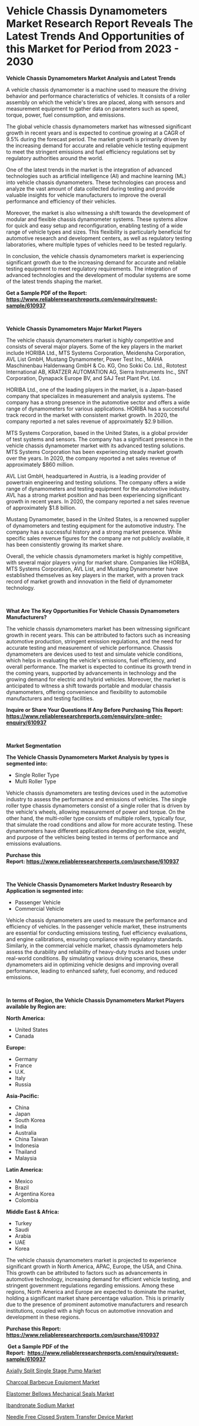<p><h1>Vehicle Chassis Dynamometers Market Research Report Reveals The Latest Trends And Opportunities of this Market for Period from 2023 - 2030</h1></p><p><strong>Vehicle Chassis Dynamometers Market Analysis and Latest Trends</strong></p>
<p><p>A vehicle chassis dynamometer is a machine used to measure the driving behavior and performance characteristics of vehicles. It consists of a roller assembly on which the vehicle's tires are placed, along with sensors and measurement equipment to gather data on parameters such as speed, torque, power, fuel consumption, and emissions.</p><p>The global vehicle chassis dynamometers market has witnessed significant growth in recent years and is expected to continue growing at a CAGR of 9.5% during the forecast period. The market growth is primarily driven by the increasing demand for accurate and reliable vehicle testing equipment to meet the stringent emissions and fuel efficiency regulations set by regulatory authorities around the world.</p><p>One of the latest trends in the market is the integration of advanced technologies such as artificial intelligence (AI) and machine learning (ML) into vehicle chassis dynamometers. These technologies can process and analyze the vast amount of data collected during testing and provide valuable insights for vehicle manufacturers to improve the overall performance and efficiency of their vehicles.</p><p>Moreover, the market is also witnessing a shift towards the development of modular and flexible chassis dynamometer systems. These systems allow for quick and easy setup and reconfiguration, enabling testing of a wide range of vehicle types and sizes. This flexibility is particularly beneficial for automotive research and development centers, as well as regulatory testing laboratories, where multiple types of vehicles need to be tested regularly.</p><p>In conclusion, the vehicle chassis dynamometers market is experiencing significant growth due to the increasing demand for accurate and reliable testing equipment to meet regulatory requirements. The integration of advanced technologies and the development of modular systems are some of the latest trends shaping the market.</p></p>
<p><strong>Get a Sample PDF of the Report:&nbsp; <a href="https://www.reliableresearchreports.com/enquiry/request-sample/610937">https://www.reliableresearchreports.com/enquiry/request-sample/610937</a></strong></p>
<p>&nbsp;</p>
<p><strong>Vehicle Chassis Dynamometers Major Market Players</strong></p>
<p><p>The vehicle chassis dynamometers market is highly competitive and consists of several major players. Some of the key players in the market include HORIBA Ltd., MTS Systems Corporation, Meidensha Corporation, AVL List GmbH, Mustang Dynamometer, Power Test Inc., MAHA Maschinenbau Haldenwang GmbH & Co. KG, Ono Sokki Co. Ltd., Rototest International AB, KRATZER AUTOMATION AG, Sierra Instruments Inc., SNT Corporation, Dynapack Europe BV, and SAJ Test Plant Pvt. Ltd.</p><p>HORIBA Ltd., one of the leading players in the market, is a Japan-based company that specializes in measurement and analysis systems. The company has a strong presence in the automotive sector and offers a wide range of dynamometers for various applications. HORIBA has a successful track record in the market with consistent market growth. In 2020, the company reported a net sales revenue of approximately $2.9 billion.</p><p>MTS Systems Corporation, based in the United States, is a global provider of test systems and sensors. The company has a significant presence in the vehicle chassis dynamometer market with its advanced testing solutions. MTS Systems Corporation has been experiencing steady market growth over the years. In 2020, the company reported a net sales revenue of approximately $860 million.</p><p>AVL List GmbH, headquartered in Austria, is a leading provider of powertrain engineering and testing solutions. The company offers a wide range of dynamometers and testing equipment for the automotive industry. AVL has a strong market position and has been experiencing significant growth in recent years. In 2020, the company reported a net sales revenue of approximately $1.8 billion.</p><p>Mustang Dynamometer, based in the United States, is a renowned supplier of dynamometers and testing equipment for the automotive industry. The company has a successful history and a strong market presence. While specific sales revenue figures for the company are not publicly available, it has been consistently growing its market share.</p><p>Overall, the vehicle chassis dynamometers market is highly competitive, with several major players vying for market share. Companies like HORIBA, MTS Systems Corporation, AVL List, and Mustang Dynamometer have established themselves as key players in the market, with a proven track record of market growth and innovation in the field of dynamometer technology.</p></p>
<p>&nbsp;</p>
<p><strong>What Are The Key Opportunities For Vehicle Chassis Dynamometers Manufacturers?</strong></p>
<p><p>The vehicle chassis dynamometers market has been witnessing significant growth in recent years. This can be attributed to factors such as increasing automotive production, stringent emission regulations, and the need for accurate testing and measurement of vehicle performance. Chassis dynamometers are devices used to test and simulate vehicle conditions, which helps in evaluating the vehicle's emissions, fuel efficiency, and overall performance. The market is expected to continue its growth trend in the coming years, supported by advancements in technology and the growing demand for electric and hybrid vehicles. Moreover, the market is anticipated to witness a shift towards portable and modular chassis dynamometers, offering convenience and flexibility to automobile manufacturers and testing facilities.</p></p>
<p><strong>Inquire or Share Your Questions If Any Before Purchasing This Report: <a href="https://www.reliableresearchreports.com/enquiry/pre-order-enquiry/610937">https://www.reliableresearchreports.com/enquiry/pre-order-enquiry/610937</a></strong></p>
<p>&nbsp;</p>
<p><strong>Market Segmentation</strong></p>
<p><strong>The Vehicle Chassis Dynamometers Market Analysis by types is segmented into:</strong></p>
<p><ul><li>Single Roller Type</li><li>Multi Roller Type</li></ul></p>
<p><p>Vehicle chassis dynamometers are testing devices used in the automotive industry to assess the performance and emissions of vehicles. The single roller type chassis dynamometers consist of a single roller that is driven by the vehicle's wheels, allowing measurement of power and torque. On the other hand, the multi-roller type consists of multiple rollers, typically four, that simulate the road conditions and allow for more accurate testing. These dynamometers have different applications depending on the size, weight, and purpose of the vehicles being tested in terms of performance and emissions evaluations.</p></p>
<p><strong>Purchase this Report:&nbsp;<a href="https://www.reliableresearchreports.com/purchase/610937">https://www.reliableresearchreports.com/purchase/610937</a></strong></p>
<p>&nbsp;</p>
<p><strong>The Vehicle Chassis Dynamometers Market Industry Research by Application is segmented into:</strong></p>
<p><ul><li>Passenger Vehicle</li><li>Commercial Vehicle</li></ul></p>
<p><p>Vehicle chassis dynamometers are used to measure the performance and efficiency of vehicles. In the passenger vehicle market, these instruments are essential for conducting emissions testing, fuel efficiency evaluations, and engine calibrations, ensuring compliance with regulatory standards. Similarly, in the commercial vehicle market, chassis dynamometers help assess the durability and reliability of heavy-duty trucks and buses under real-world conditions. By simulating various driving scenarios, these dynamometers aid in optimizing vehicle designs and improving overall performance, leading to enhanced safety, fuel economy, and reduced emissions.</p></p>
<p>&nbsp;</p>
<p><strong>In terms of Region, the Vehicle Chassis Dynamometers Market Players available by Region are:</strong></p>
<p>
    <p> <strong> North America: </strong>
        <ul>
            <li>United States</li>
            <li>Canada</li>
        </ul>
        </p> 
    <p> <strong> Europe: </strong>
        <ul>
            <li>Germany</li>
            <li>France</li>
            <li>U.K.</li>
            <li>Italy</li>
            <li>Russia</li>
        </ul>
        </p> 
    <p> <strong> Asia-Pacific: </strong>
        <ul>
            <li>China</li>
            <li>Japan</li>
            <li>South Korea</li>
            <li>India</li>
            <li>Australia</li>
            <li>China Taiwan</li>
            <li>Indonesia</li>
            <li>Thailand</li>
            <li>Malaysia</li>
        </ul>
        </p> 
    <p> <strong> Latin America: </strong>
        <ul>
            <li>Mexico</li>
            <li>Brazil</li>
            <li>Argentina Korea</li>
            <li>Colombia</li>
        </ul>
        </p> 
    <p> <strong> Middle East & Africa: </strong>
        <ul>
            <li>Turkey</li>
            <li>Saudi</li>
            <li>Arabia</li>
            <li>UAE</li>
            <li>Korea</li>
        </ul>
    </p>
    </p>
<p><p>The vehicle chassis dynamometers market is projected to experience significant growth in North America, APAC, Europe, the USA, and China. This growth can be attributed to factors such as advancements in automotive technology, increasing demand for efficient vehicle testing, and stringent government regulations regarding emissions. Among these regions, North America and Europe are expected to dominate the market, holding a significant market share percentage valuation. This is primarily due to the presence of prominent automotive manufacturers and research institutions, coupled with a high focus on automotive innovation and development in these regions.</p></p>
<p><strong>Purchase this Report: <a href="https://www.reliableresearchreports.com/purchase/610937">https://www.reliableresearchreports.com/purchase/610937</a></strong></p>
<p>&nbsp;<strong>Get a Sample PDF of the Report:&nbsp;&nbsp;<a href="https://www.reliableresearchreports.com/enquiry/request-sample/610937">https://www.reliableresearchreports.com/enquiry/request-sample/610937</a></strong></p>
<p><strong></strong></p>
<p><p><a href="https://www.linkedin.com/pulse/axially-split-single-stage-pump-market-insights-players-forecast-ywrcc/">Axially Split Single Stage Pump Market</a></p><p><a href="https://github.com/rexevange/Market-Research-Report-List-1/blob/main/charcoal-barbecue-equipment-market.md">Charcoal Barbecue Equipment Market</a></p><p><a href="https://www.linkedin.com/pulse/elastomer-bellows-mechanical-seals-market-size-growth-forecast-qcfgc/">Elastomer Bellows Mechanical Seals Market</a></p><p><a href="https://medium.com/@mikebauch2013/ibandronate-sodium-market-size-growth-forecast-2023-2030-38cb2a0f1d0d">Ibandronate Sodium Market</a></p><p><a href="https://github.com/FassouRP/Market-Research-Report-List-1/blob/main/needle-free-closed-system-transfer-device-market.md">Needle Free Closed System Transfer Device Market</a></p></p>